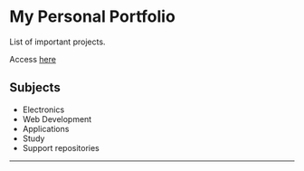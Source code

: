 # My Personal Portfolio

List of important projects.

Access [here][pp]

## Subjects

* Electronics
* Web Development
* Applications
* Study
* Support repositories

* * *


  [pp]: https://vorthkor.github.io/portfolio/
